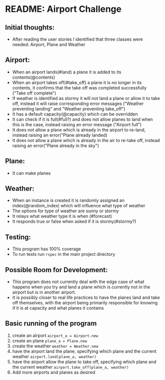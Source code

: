 <h1> README: Airport Challenge </h1>

<h2> Initial thoughts: </h2>

- After reading the user stories I identified that three classes were needed: Airport, Plane and Weather

<h2> Airport: </h2>

- When an airport lands(#land) a plane it is added to its contents(@contents)
- When an airport takes off(#take_off) a plane it is no longer in its contents, it confirms that the take off was completed successfully ("Take off complete")
- If weather is identified as stormy it will not land a plane or allow it to take off, instead it will raise corresponding error messages ("Weather preventing landing" and "Weather preventing take_off")
- It has a default capacity(@capacity) which can be overridden
- It can check if it is full(#full?) and does not allow planes to land when this is the case, instead raising an error message ("Airport full")
- It does not allow a plane which is already in the airport to re-land, instead raising an error("Plane already landed)
- It does not allow a plane which is already in the air to re-take off, instead raising an error("Plane already in the sky")

<h2> Plane: </h2>

- It can make planes

<h2> Weather: </h2>

- When an instance is created it is randomly assigned an index(@random_index) which will influence what type of weather
- The options for type of weather are sunny or stormy
- It relays what weather type it is when (#forecast)
- It responds true or false when asked if it is stormy(#stormy?)

<h2> Testing: </h2>

- This program has 100% coverage
- To run tests run `rspec` in the main project directory

<h2> Possible Room for Development: </h2>

- This program does not currently deal with the edge case of what happens when you try and land a plane which is currently not in the airport but is in another airport.
- It is possibly closer to real life practices to have the planes land and take off themselves, with the airport being primarily responsible for knowing if it is at capacity and what planes it contains

<h2> Basic running of the program</h2>

1. create an airport `airport_a = Airport.new`
2. create an plane `plane_a = Plane.new`
3. create the weather `weather = Weather.new`
3. have the airport land the plane, specifying which plane and the current weather `airport.land(plane_a, weather)`
4. have the airport allow the plane to take off, specifying which plane and the current weather `airport.take_off(plane_a, weather)`
5. Add more airports and planes as desired
